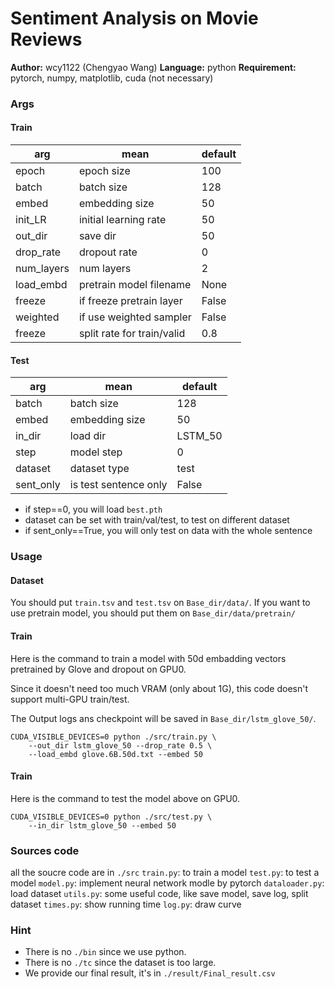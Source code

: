 # Sentiment Analysis on Movie Reviews

**Author:** wcy1122 (Chengyao Wang)
**Language:** python
**Requirement:** pytorch, numpy, matplotlib, cuda (not necessary)

### Args

#### Train

| arg | mean | default |
| --- | --- | --- |
| epoch | epoch size | 100 |
| batch | batch size | 128 |
| embed | embedding size | 50 |
| init_LR | initial learning rate | 50 |
| out_dir | save dir | 50 |
| drop_rate | dropout rate | 0 |
| num_layers | num layers | 2 |
| load_embd | pretrain model filename | None |
| freeze | if freeze pretrain layer | False |
| weighted | if use weighted sampler | False |
| freeze | split rate for train/valid | 0.8 |

#### Test

| arg | mean | default |
| --- | --- | --- |
| batch | batch size | 128 |
| embed | embedding size | 50 |
| in_dir | load dir | LSTM_50 |
| step | model step | 0 |
| dataset | dataset type | test |
| sent_only | is test sentence only | False |
- if step==0, you will load ```best.pth```
- dataset can be set with train/val/test, to test on different dataset
- if sent_only==True, you will only test on data with the whole sentence

### Usage

#### Dataset

You should put ```train.tsv``` and ```test.tsv``` on ```Base_dir/data/```.
If you want to use pretrain model, you should put them on ```Base_dir/data/pretrain/```

#### Train
Here is the command to train a model with 50d embadding vectors pretrained by Glove and dropout on GPU0. 

Since it doesn't need too much VRAM (only about 1G), this code doesn't support multi-GPU train/test.

The Output logs ans checkpoint will be saved in ```Base_dir/lstm_glove_50/```.

```
CUDA_VISIBLE_DEVICES=0 python ./src/train.py \
	--out_dir lstm_glove_50 --drop_rate 0.5 \
	--load_embd glove.6B.50d.txt --embed 50
```

#### Train
Here is the command to test the model above on GPU0.
```
CUDA_VISIBLE_DEVICES=0 python ./src/test.py \
	--in_dir lstm_glove_50 --embed 50
```

### Sources code
all the soucre code are in ```./src```
```train.py```: to train a model
```test.py```: to test a model
```model.py```: implement neural network modle by pytorch
```dataloader.py```: load dataset
```utils.py```: some useful code, like save model, save log, split dataset
```times.py```: show running time
```log.py```: draw curve

### Hint

- There is no ```./bin``` since we use python.
- There is no ```./tc``` since the dataset is too large.
- We provide our final result, it's in ```./result/Final_result.csv```
